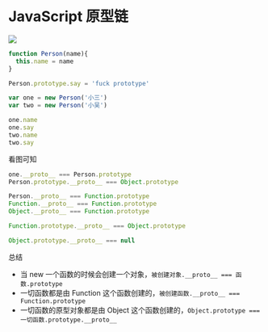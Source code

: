 <!-- ---
title: JavaScript 原型链
tags:
	- JavaScript
	- prototype
--- -->
# JavaScript 原型链

![](/img/proto.png)
<!--more-->

```javascript
function Person(name){
  this.name = name
}

Person.prototype.say = 'fuck prototype'

var one = new Person('小三')
var two = new Person('小吴')

one.name
one.say
two.name
two.say
```

看图可知

```JavaScript
one.__proto__ === Person.prototype
Person.prototype.__proto__ === Object.prototype

Person.__proto__ === Function.prototype
Function.__proto__ === Function.prototype
Object.__proto__ === Function.prototype

Function.prototype.__proto__ === Object.prototype

Object.prototype.__proto__ === null
```

总结

- 当 new 一个函数的时候会创建一个对象，`被创建对象.__proto__ === 函数.prototype`
- 一切函数都是由 Function 这个函数创建的，`被创建函数.__proto__ === Function.prototype`
- 一切函数的原型对象都是由 Object 这个函数创建的，`Object.prototype === 一切函数.prototype.__proto__`
